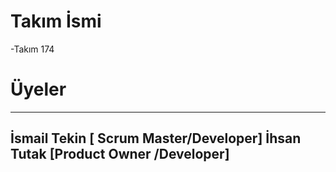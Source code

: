 # **Takım İsmi**
-Takım 174
# **Üyeler**
---
İsmail Tekin [ Scrum Master/Developer]
İhsan Tutak  [Product Owner /Developer]
---

